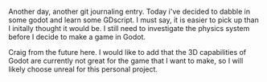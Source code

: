 Another day, another git journaling entry. Today i've decided to dabble in some godot and learn some GDscript. I must say, it is easier to pick up than I initally thought it would be. I still need to investigate the physics system before I decide to make a game in Godot.

Craig from the future here. I would like to add that the 3D capabilities of Godot are currently not great for the game that I want to make, so I will likely choose unreal for this personal project.